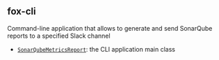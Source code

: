 ## fox-cli

Command-line application that allows to generate and send SonarQube reports to a specified Slack channel

- [`SonarQubeMetricsReport`](./src/main/java/com/ensolvers/fox/cli/SonarQubeMetricsReport.java): the CLI application main class